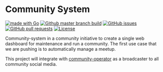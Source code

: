 # Community System

[![made with Go](https://img.shields.io/badge/made%20with-Go-brightgreen)](http://golang.org)
[![Github master branch build](https://img.shields.io/github/workflow/status/cloudnative-id/community-system/Master)](https://github.com/cloudnative-id/community-system/actions/workflows/master.yml)
[![GitHub issues](https://img.shields.io/github/issues/cloudnative-id/community-system)](https://github.com/cloudnative-id/community-system/issues)
[![GitHub pull requests](https://img.shields.io/github/issues-pr/cloudnative-id/community-system)](https://github.com/cloudnative-id/community-system/pulls)
[![License](https://img.shields.io/github/license/cloudnative-id/community-system)](https://github.com/cloudnative-id/community-system/blob/master/LICENSE)


Community-system in a community initiative to create a single web dashboard for maintenance and run a community. The first use case that we are pushing is to automatically manage a meetup.

This project will integrate with [community-operator](https://github.com/cloudnative-id/community-operator) as a broadcaster to all community social media.
